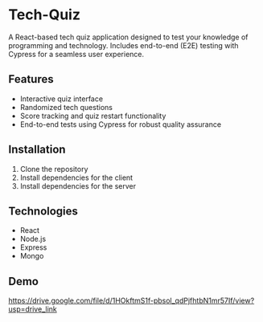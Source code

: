 # Tech-Quiz

A React-based tech quiz application designed to test your knowledge of programming and technology. Includes end-to-end (E2E) testing with Cypress for a seamless user experience.

## Features

- Interactive quiz interface
- Randomized tech questions
- Score tracking and quiz restart functionality
- End-to-end tests using Cypress for robust quality assurance

## Installation

1. Clone the repository
2. Install dependencies for the client
3. Install dependencies for the server

## Technologies

- React
- Node.js
- Express
- Mongo

## Demo

https://drive.google.com/file/d/1HOkftmS1f-pbsol_qdPjfhtbN1mr57If/view?usp=drive_link